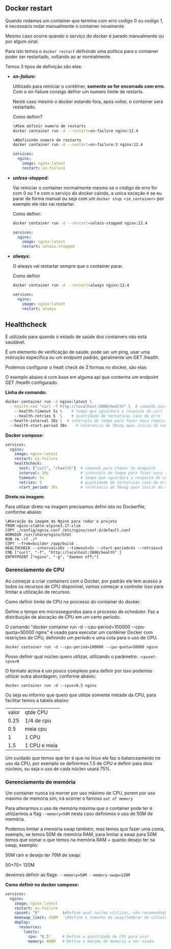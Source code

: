   

## Docker restart

Quando rodamos um container que termina com erro codigo 0 ou codigo 1, é necessário rodar manualmente o container novamente.

Mesmo caso ocorre quando o serviço do docker é parado manualmente ou por algum sinal.

  

Para isto temos o `docker restart` definindo uma politica para o container poder ser restartado, voltando ao ar normalmente.

Temos 3 tipos de definição são elas:

  

- _**on-failure:**_
    
    Utilizado para reiniciar o contêiner, **somente se for encerrado com erro**. Com o on-failure consigo definir um numero limite de restarts.
    
    Neste caso mesmo o docker estando fora, após voltar, o container será restartado.
    
      
    
    Como definir?
    
    ```Bash
    \#Sem definir numero de restarts
    docker container run -d --restart=on-failure nginx:12.4
    
    \#Definindo numero de restarts
    docker container run -d --restart=on-failure:3 nginx:12.4
    ```
    
    ```YAML
    services:
      nginx:
        image: nginx:latest
        restart: on-failure
    ```
    
- _**unless-stopped:**_
    
    Vai reiniciar o container normalmente mesmo se o código de erro for com 0 ou 1 e com o serviço do docker caindo, a unica exceção é se eu parar de forma manual ou seja com um `docker stop <id_container>` por exemplo ele não vai restartar.
    
      
    
    Como definir:
    
    ```Bash
    docker container run -d --restart=unless-stopped nginx:12.4
    ```
    
    ```YAML
    services:
      nginx:
        image: nginx:latest
        restart: unless-stopped
    ```
    
- _**always:**_
    
    O always vai restartar sempre que o container parar.
    
      
    
    Como definir
    
    ```Bash
    docker container run -d --restart=always nginx:12.4
    ```
    
    ```YAML
    services:
      nginx:
        image: nginx:latest
        restart: always
    ```
    

  

## Healthcheck

É utilizado para quando o estado de saúde dos containers não está saudável.

É um elemento de verificação de saúde, pode ser um ping, usar uma instrução especifica ou um endpoint padrão, geralmente um GET /health.

Podemos configurar o healt check de 3 formas no docker, são elas:

  

O exemplo abaixo é com base em alguma api que contenha um endpoint GET /health configurado.

  

**Linha de comando:**

```Bash
docker container run -d nginx:latest \
  --health-cmd "curl -f http://localhost:3000/health" \  # comando para chamar no endpoint
	--health-timeout 5s \    # tempo que aguardara a resposta do curl  
	--health-retries 5  \    # quantidade de tentativas caso de erro
  --heatlh-interval 10s \  # intervalo de tempo para fazer nova requisição GET
  --health-start-period 30s    # tolerancia de 30seg apos inicio do container para fazer requisições
```

  

**Docker compose:**

```YAML
services:
  nginx:
    image: nginx:latest
    restart: on-failure
    healthcheck:
      test: ["curl", "/health"]  # comando para chamar no endpoint
      interval: 10s              # intervalo de tempo para fazer nova requisição GET
      timeout: 5s                # tempo que aguardara a resposta do curl  
      retries: 5                 # quantidade de tentativas caso de erro
      start_period: 30s          # tolerancia de 30seg apos inicio do container para fazer requisições
```

  

**Direto na imagem:**

Para utilizar direto na imagem precisamos defini isto no Dockerfile, conforme abaixo:

```Docker
\#Geração da imagem do Nginx para rodar o projeto
FROM nginx:stable-alpine3.17-slim
COPY ./config/ngnix.conf /etc/nginx/conf.d/default.conf
WORKDIR /usr/share/nginx/html
RUN rm -rf ./*
COPY --from=builder /app/build .
HEALTHCHECK --interval=10s --timeout=5s --start-period=5s --retries=3 CMD ["curl", "-f", "http://localhost:3000/health" ]
ENTRYPOINT ["nginx", "-g", "daemon off;"]
```

  

  

  

  

### **Gerenciamento de CPU**

Ao começar a criar containers com o Docker, por padrão ele tem acesso a todos os recursos de CPU disponível, vamos começar a controlar isso para limitar a utilização de recursos.

  

Como definir limite de CPU no processo do container do docker.

  

Define o tempo em microssegundos para o processo de scheduler. Faz a distribuição de alocação de CPU em um certo período.

O comando "docker container run -d --cpu-period=100000 --cpu-quota=50000 nginx" é usado para executar um contêiner Docker com restrições de CPU, definindo um período e uma cota para o uso de CPU.

`docker container run -d --cpu-period=100000 --cpu-quota=50000 nginx`

Posso definir qual núcleo quero utilizar, utilizando o parâmetro: `—cpuset-cpus=0`

O formato acima é um pouco complexo para definir por isso podemos utilizar outra abordagem, conforme abaixo:

`docker container run -d --cpus=0.5 nginx`

Ou seja eu informo que quero que utilize somente metade da CPU, para facilitar temos a tabela abaixo:

|   |   |
|---|---|
|valor|qtde CPU|
|0.25|1/4 de cpu|
|0.5|meia cpu|
|1|1 CPU|
|1.5|1 CPU e meia|

Um cuidado que temos que ter é que no linux ele faz o balanceamento no uso da CPU, por exemplo se definirmos 1.5 de CPU e definir para dois núcleos, ou seja o uso de cada núcleo usará 75%.

  

### **Gerenciamento de memória**

Um container nunca irá morrer por uso máximo de CPU, porem por uso máximo de memória sim, irá ocorrer o famoso `out of memory`

Para alterarmos o uso de memória máxima que o container pode ter é utilizarmos a flag `--memory=50M` nesta caso definimos o uso de 50M de memória.

Podemos limitar a memória swap também, mas temos que fazer uma conta, exemplo, se temos 50M de memória RAM, para limitar a swap para 50M temos que somar o que temos na memória RAM + quanto desejo ter na swap, exemplo:

50M ram e desejo ter 70M de swap:

50+70= 120M

devemos definir as flags: `--memory=50M --memory-swap=120M`

  

**Como definir no docker compose:**

```YAML
services:
  nginx:
    image: nginx:latest
    restart: on-failure
    cpuset: "0"          \#Define qual nucleo utilizar, não recomendado utilizar.
    memswap_limit: 450M   \#Define o tamanho da swap(lembrar do calculo)
    deploy:
      resources:
        limits: 
          cpu: "0.5"     # Define a quantidade de CPU para usar.
          memory: 400M   # Define o maximo de memoria a ser usada.
```